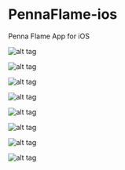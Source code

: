 PennaFlame-ios
==============

Penna Flame App for iOS

![alt tag](https://raw.github.com/jstralko/PennaFlame-ios/master/Screenshots/iPhoneAppIcon.png)

![alt tag](https://raw.github.com/jstralko/PennaFlame-ios/master/Screenshots/iPhoneHomeScreen.png)

![alt tag](https://raw.github.com/jstralko/PennaFlame-ios/master/Screenshots/iPadHomeScreen.png)

![alt tag](https://raw.github.com/jstralko/PennaFlame-ios/master/Screenshots/Fraction_Converter.png)

![alt tag](https://raw.github.com/jstralko/PennaFlame-ios/master/Screenshots/Metric_Converter.png)

![alt tag](https://raw.github.com/jstralko/PennaFlame-ios/master/Screenshots/Hardness_case_depth.png)

![alt tag](https://raw.github.com/jstralko/PennaFlame-ios/master/Screenshots/HardnessChartiPad.png)

![alt tag](https://raw.github.com/jstralko/PennaFlame-ios/master/Screenshots/Contact.png)
